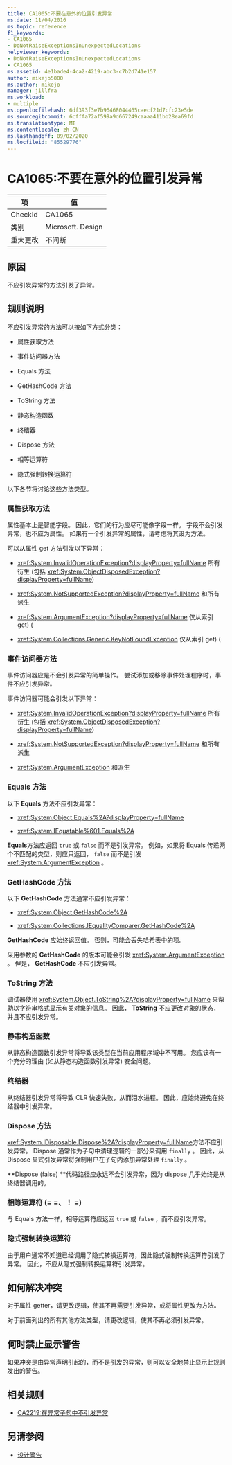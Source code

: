 ```yaml
---
title: CA1065:不要在意外的位置引发异常
ms.date: 11/04/2016
ms.topic: reference
f1_keywords:
- CA1065
- DoNotRaiseExceptionsInUnexpectedLocations
helpviewer_keywords:
- DoNotRaiseExceptionsInUnexpectedLocations
- CA1065
ms.assetid: 4e1bade4-4ca2-4219-abc3-c7b2d741e157
author: mikejo5000
ms.author: mikejo
manager: jillfra
ms.workload:
- multiple
ms.openlocfilehash: 6df393f3e7b96468044465caecf21d7cfc23e5de
ms.sourcegitcommit: 6cfffa72af599a9d667249caaaa411bb28ea69fd
ms.translationtype: MT
ms.contentlocale: zh-CN
ms.lasthandoff: 09/02/2020
ms.locfileid: "85529776"
---
```

# <a name="ca1065-do-not-raise-exceptions-in-unexpected-locations"></a>CA1065:不要在意外的位置引发异常

|项|值|
|-|-|
|CheckId|CA1065|
|类别|Microsoft. Design|
|重大更改|不间断|

## <a name="cause"></a>原因

不应引发异常的方法引发了异常。

## <a name="rule-description"></a>规则说明

不应引发异常的方法可以按如下方式分类：

- 属性获取方法

- 事件访问器方法

- Equals 方法

- GetHashCode 方法

- ToString 方法

- 静态构造函数

- 终结器

- Dispose 方法

- 相等运算符

- 隐式强制转换运算符

以下各节将讨论这些方法类型。

### <a name="property-get-methods"></a>属性获取方法

属性基本上是智能字段。 因此，它们的行为应尽可能像字段一样。 字段不会引发异常，也不应为属性。 如果有一个引发异常的属性，请考虑将其设为方法。

可以从属性 get 方法引发以下异常：

- <xref:System.InvalidOperationException?displayProperty=fullName> 所有衍生 (包括 <xref:System.ObjectDisposedException?displayProperty=fullName>) 

- <xref:System.NotSupportedException?displayProperty=fullName> 和所有派生

- <xref:System.ArgumentException?displayProperty=fullName> 仅从索引 get)  (

- <xref:System.Collections.Generic.KeyNotFoundException> 仅从索引 get)  (

### <a name="event-accessor-methods"></a>事件访问器方法

事件访问器应是不会引发异常的简单操作。 尝试添加或移除事件处理程序时，事件不应引发异常。

事件访问器可能会引发以下异常：

- <xref:System.InvalidOperationException?displayProperty=fullName> 所有衍生 (包括 <xref:System.ObjectDisposedException?displayProperty=fullName>) 

- <xref:System.NotSupportedException?displayProperty=fullName> 和所有派生

- <xref:System.ArgumentException> 和派生

### <a name="equals-methods"></a>Equals 方法

以下 **Equals** 方法不应引发异常：

- <xref:System.Object.Equals%2A?displayProperty=fullName>

- <xref:System.IEquatable%601.Equals%2A>

**Equals**方法应返回 `true` 或 `false` 而不是引发异常。 例如，如果将 Equals 传递两个不匹配的类型，则应只返回， `false` 而不是引发 <xref:System.ArgumentException> 。

### <a name="gethashcode-methods"></a>GetHashCode 方法

以下 **GetHashCode** 方法通常不应引发异常：

- <xref:System.Object.GetHashCode%2A>

- <xref:System.Collections.IEqualityComparer.GetHashCode%2A>

**GetHashCode** 应始终返回值。 否则，可能会丢失哈希表中的项。

采用参数的 **GetHashCode** 的版本可能会引发 <xref:System.ArgumentException> 。 但是， **GetHashCode** 不应引发异常。

### <a name="tostring-methods"></a>ToString 方法

调试器使用 <xref:System.Object.ToString%2A?displayProperty=fullName> 来帮助以字符串格式显示有关对象的信息。 因此， **ToString** 不应更改对象的状态，并且不应引发异常。

### <a name="static-constructors"></a>静态构造函数

从静态构造函数引发异常将导致该类型在当前应用程序域中不可用。 您应该有一个充分的理由 (如从静态构造函数引发异常) 安全问题。

### <a name="finalizers"></a>终结器

从终结器引发异常将导致 CLR 快速失败，从而泪水进程。 因此，应始终避免在终结器中引发异常。

### <a name="dispose-methods"></a>Dispose 方法

<xref:System.IDisposable.Dispose%2A?displayProperty=fullName>方法不应引发异常。 Dispose 通常作为子句中清理逻辑的一部分来调用 `finally` 。 因此，从 Dispose 显式引发异常将强制用户在子句内添加异常处理 `finally` 。

**Dispose (false) **代码路径应永远不会引发异常，因为 dispose 几乎始终是从终结器调用的。

### <a name="equality-operators--"></a>相等运算符 (= =、！ =) 

与 Equals 方法一样，相等运算符应返回 `true` 或 `false` ，而不应引发异常。

### <a name="implicit-cast-operators"></a>隐式强制转换运算符

由于用户通常不知道已经调用了隐式转换运算符，因此隐式强制转换运算符引发了异常。 因此，不应从隐式强制转换运算符引发异常。

## <a name="how-to-fix-violations"></a>如何解决冲突

对于属性 getter，请更改逻辑，使其不再需要引发异常，或将属性更改为方法。

对于前面列出的所有其他方法类型，请更改逻辑，使其不再必须引发异常。

## <a name="when-to-suppress-warnings"></a>何时禁止显示警告

如果冲突是由异常声明引起的，而不是引发的异常，则可以安全地禁止显示此规则发出的警告。

## <a name="related-rules"></a>相关规则

- [CA2219:在异常子句中不引发异常](../code-quality/ca2219.md)

## <a name="see-also"></a>另请参阅

- [设计警告](../code-quality/design-warnings.md)
